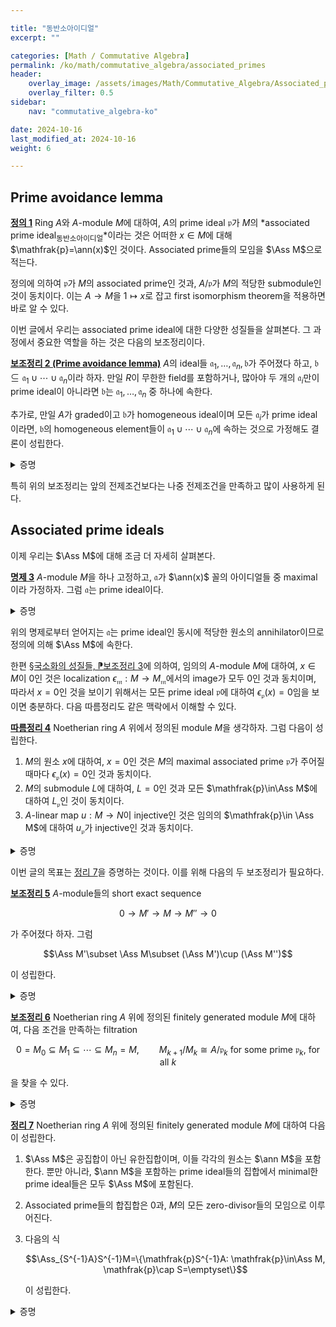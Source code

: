 ```yaml
---

title: "동반소아이디얼"
excerpt: ""

categories: [Math / Commutative Algebra]
permalink: /ko/math/commutative_algebra/associated_primes
header:
    overlay_image: /assets/images/Math/Commutative_Algebra/Associated_primes.png
    overlay_filter: 0.5
sidebar: 
    nav: "commutative_algebra-ko"

date: 2024-10-16
last_modified_at: 2024-10-16
weight: 6

---
```


## Prime avoidance lemma

<div class="definition" markdown="1">

<ins id="def1">**정의 1**</ins> Ring $A$와 $A$-module $M$에 대하여, $A$의 prime ideal $\mathfrak{p}$가 $M$의 *associated prime ideal<sub>동반소아이디얼</sub>*이라는 것은 어떠한 $x\in M$에 대해 $\mathfrak{p}=\ann(x)$인 것이다. Associated prime들의 모임을 $\Ass M$으로 적는다. 

</div>

정의에 의하여 $\mathfrak{p}$가 $M$의 associated prime인 것과, $A/\mathfrak{p}$가 $M$의 적당한 submodule인 것이 동치이다. 이는 $A \rightarrow M$을 $1\mapsto x$로 잡고 first isomorphism theorem을 적용하면 바로 알 수 있다. 

이번 글에서 우리는 associated prime ideal에 대한 다양한 성질들을 살펴본다. 그 과정에서 중요한 역할을 하는 것은 다음의 보조정리이다.

<div class="proposition" markdown="1">

<ins id="lem2">**보조정리 2 (Prime avoidance lemma)**</ins> $A$의 ideal들 $\mathfrak{a}_1,\ldots, \mathfrak{a}_n, \mathfrak{b}$가 주어졌다 하고, $\mathfrak{b}\subseteq \mathfrak{a}_1\cup\cdots\cup \mathfrak{a}_n$이라 하자. 만일 $R$이 무한한 field를 포함하거나, 많아야 두 개의 $\mathfrak{a}_i$만이 prime ideal이 아니라면 $\mathfrak{b}$는 $\mathfrak{a}_1,\ldots, \mathfrak{a}_n$ 중 하나에 속한다. 

추가로, 만일 $A$가 graded이고 $\mathfrak{b}$가 homogeneous ideal이며 모든 $\mathfrak{a}_i$가 prime ideal이라면, $\mathfrak{b}$의 homogeneous element들이 $\mathfrak{a}_1\cup\cdots\cup \mathfrak{a}_n$에 속하는 것으로 가정해도 결론이 성립한다.

</div>
<details class="proof" markdown="1">
<summary>증명</summary>

만일 $R$이 무한한 field $\mathbb{k}$를 포함한다면, ideal들 각각을 $\mathbb{k}$-벡터공간으로 본다면 

$$\mathfrak{b}=\bigcup_{i=1}^n (\mathfrak{b}\cap \mathfrak{a}_i)$$

이고 임의의 $\mathbb{k}$-벡터공간은 자기 자신의 proper subspace들의 유한한 union으로 표현할 수 없으므로 자명하다. 

나머지 경우는 $n$에 대한 귀납법으로 증명한다. $n=1$일 경우는 증명할 것이 없다. 

큰 $n$에 대해서는, 만일 $\mathfrak{a}\_1,\ldots, \mathfrak{a}\_n$ 가운데 하나를 빼도 조건의 포함관계가 성립한다면 이는 귀납적 가정으로 해결 가능하므로 그렇지 않은 경우만 고려하면 충분하다. 즉, $x\_i\not\in \bigcup\_{j\neq i}\mathfrak{a}\_j$를 만족하는 $x\_i\in \mathfrak{b}$가 항상 존재한다고 가정해도 충분하며, $x\_i$의 조건에 의하여 반드시 $x\_i\in \mathfrak{a}\_i$이다. 

이제 $n=2$인 경우, $\mathfrak{b}$의 원소 $x_1+x_2$를 생각하자. 만일 $x_1+x_2\in \mathfrak{a}_1$이라면, $x_2=(x_1+x_2)-x_1\in \mathfrak{a}_1$이므로 모순이고, 비슷하게 $x_1+x_2$는 $\mathfrak{a}_2$의 원소일 수도 없다. 이는 $\mathfrak{b}\subseteq \mathfrak{a}_1\cup \mathfrak{a}_2$라는 가정에 모순이다. 

$n>3$인 경우도 비슷한 아이디어를 사용한다. 주어진 조건으로부터 $\mathfrak{a}\_1,\ldots \mathfrak{a}\_n$ 중 적어도 하나는 prime ideal이므로, 일반성을 잃지 않고 $\mathfrak{a}\_1$이 prime ideal이라 가정할 수 있다. 그럼 원소 $x_1+x_2x_3\cdots x_n$을 생각하고, $\mathfrak{a}_1$이 prime ideal이라는 가정을 잘 사용하면 모순을 얻는다. 

Graded ring의 경우는 $x_i$를 $x_2x_3\cdots$과 같은 degree를 갖도록 여러번 곱해서 차수만 맞춰주면 된다. 

</details>

특히 위의 보조정리는 앞의 전제조건보다는 나중 전제조건을 만족하고 많이 사용하게 된다. 

## Associated prime ideals

이제 우리는 $\Ass M$에 대해 조금 더 자세히 살펴본다.

<div class="proposition" markdown="1">

<ins id="prop3">**명제 3**</ins> $A$-module $M$을 하나 고정하고, $\mathfrak{a}$가 $\ann(x)$ 꼴의 아이디얼들 중 maximal이라 가정하자. 그럼 $\mathfrak{a}$는 prime ideal이다. 

</div>
<details class="proof" markdown="1">
<summary>증명</summary>

$ab\in \mathfrak{a}$라 하고 $b\not\in \mathfrak{a}$라 한 후, $a\in \mathfrak{a}$임을 보여야 한다. $\mathfrak{a}=\ann(x)$라 하자. 그럼 가정에 의해 $abx=0$이고 $bx\neq 0$이다. 이제 $\mathfrak{a}\subseteq\ann(bx)$이므로 $\mathfrak{a}$의 maximality에 의하여 $\mathfrak{a}=\ann(bx)$이다. 이로부터 

$$(a)+\mathfrak{a}\subseteq \ann(bx)=\mathfrak{a}$$

이므로 $a\in \mathfrak{a}$임을 안다. 

</details>

위의 명제로부터 얻어지는 $\mathfrak{a}$는 prime ideal인 동시에 적당한 원소의 annihilator이므로 정의에 의해 $\Ass M$에 속한다. 

한편 [§국소화의 성질들, ⁋보조정리 3](/ko/math/commutative_algebra/properties_of_localization#lem3)에 의하여, 임의의 $A$-module $M$에 대하여, $x\in M$이 $0$인 것은 localization $\epsilon_\mathfrak{m}: M \rightarrow M_\mathfrak{m}$에서의 image가 모두 $0$인 것과 동치이며, 따라서 $x=0$인 것을 보이기 위해서는 모든 prime ideal $\mathfrak{p}$에 대하여 $\epsilon_\mathfrak{p}(x)=0$임을 보이면 충분하다. 다음 따름정리도 같은 맥락에서 이해할 수 있다. 

<div class="proposition" markdown="1">

<ins id="cor4">**따름정리 4**</ins> Noetherian ring $A$ 위에서 정의된 module $M$을 생각하자. 그럼 다음이 성립한다. 

1. $M$의 원소 $x$에 대하여, $x=0$인 것은 $M$의 maximal associated prime $\mathfrak{p}$가 주어질 때마다 $\epsilon_\mathfrak{p}(x)=0$인 것과 동치이다.
2. $M$의 submodule $L$에 대하여, $L=0$인 것과 모든 $\mathfrak{p}\in\Ass M$에 대하여 $L_\mathfrak{p}$인 것이 동치이다.
3. $A$-linear map $u:M \rightarrow N$이 injective인 것은 임의의 $\mathfrak{p}\in \Ass M$에 대하여 $u_\mathfrak{p}$가 injective인 것과 동치이다.

</div>
<details class="proof" markdown="1">
<summary>증명</summary>

우선 1번 결과의 경우, $A$가 noetherian이라는 가정으로부터 임의의 $x\in M$이 주어질 때마다 $\ann(x)$를 포함하는 annihilator ideal들 가운데 maximal인 ideal $\mathfrak{p}$를 하나 택할 수 있으며, [명제 3](#prop3)에 의해 $\mathfrak{p}\in \Ass M$이다. 따라서 $M_\mathfrak{p}$에서 $x/1$은 $0$이 되지 않는다. 2번 결과는 1번 결과에 의해 자명하며, 3번 결과는 2번 결과에서 $L=\ker u$로 두면 된다.

</details>

이번 글의 목표는 [정리 7](#thm7)을 증명하는 것이다. 이를 위해 다음의 두 보조정리가 필요하다. 

<div class="proposition" markdown="1">

<ins id="lem5">**보조정리 5**</ins> $A$-module들의 short exact sequence

$$0 \rightarrow M' \rightarrow M \rightarrow M'' \rightarrow 0$$

가 주어졌다 하자. 그럼

$$\Ass M'\subset \Ass M\subset (\Ass M')\cup (\Ass M'')$$

이 성립한다.

</div>
<details class="proof" markdown="1">
<summary>증명</summary>

첫 번째 포함관계는 자명하다. 두 번째 포함관계의 경우, $\mathfrak{p}\in\Ass M$이 $\Ass M'$에 속하지 않는다 가정하고 이것이 $\Ass M''$에 속함을 보이자. 만일 $x\in M$에 대하여 $\mathfrak{p}=\ann(x)$라면 $Ax\cong A/\mathfrak{p}$이다. 그런데 $\mathfrak{p}$가 prime ideal이므로, $0$이 아닌 임의의 $ax\in Ax$에 대하여 

$$a'\in\ann(ax)\iff a'ax=0\iff a'a\in \mathfrak{p}\iff a'\in \mathfrak{p}$$

가 되어 $\ann(ax)=\mathfrak{p}$이다. 여기서 마지막 동치는 $ax\neq 0$이라는 사실과 $Ax\cong A/\mathfrak{p}$인 것으로부터 $a\not\in \mathfrak{p}$를 사용하여 얻어졌다. 이제 이 등식은 특시 $Ax$의 임의의 $0$이 아닌 submodule은 annihilator로서 $\mathfrak{p}$를 가져야 한다는 것을 보여주는데, $\mathfrak{p}\not\in \Ass M'$인 사실과 종합하면 $Ax\cap M'=0$이어야 함을 안다. 따라서 $Ax$의 $M''$에서의 image는 $Ax$와 isomorphic하고, 이로부터 $\mathfrak{p}\in \Ass M''$임을 안다. 

</details>

<div class="proposition" markdown="1">

<ins id="lem6">**보조정리 6**</ins> Noetherian ring $A$ 위에 정의된 finitely generated module $M$에 대하여, 다음 조건을 만족하는 filtration

$$0=M_0\subseteq M_1\subseteq\cdots\subseteq M_n=M,\qquad \text{$M_{k+1}/M_k\cong A/\mathfrak{p}_k$ for some prime $\mathfrak{p}_k$, for all $k$}$$

을 찾을 수 있다.

</div>
<details class="proof" markdown="1">
<summary>증명</summary>

우선 [명제 3](#prop3)을 이용해 $M$의 associated prime $\mathfrak{p}_1\in\Ass M$을 찾을 수 있고, 따라서 $M_1\cong A/\mathfrak{p}_1$을 만족하는 submodule $M_1$이 존재한다. 똑같은 논리를 $M/M_1$에 적용하여 $M_2$를 얻을 수 있으며, 이러한 과정을 반복하다보면 $M$이 noetherian인 것으로부터 원하는 결론을 얻는다.

</details>

<div class="proposition" markdown="1">

<ins id="thm7">**정리 7**</ins> Noetherian ring $A$ 위에 정의된 finitely generated module $M$에 대하여 다음이 성립한다.

1. $\Ass M$은 공집합이 아닌 유한집합이며, 이들 각각의 원소는 $\ann M$을 포함한다. 뿐만 아니라, $\ann M$을 포함하는 prime ideal들의 집합에서 minimal한 prime ideal들은 모두 $\Ass M$에 포함된다.
2. Associated prime들의 합집합은 $0$과, $M$의 모든 zero-divisor들의 모임으로 이루어진다.
3. 다음의 식
    
    $$\Ass_{S^{-1}A}S^{-1}M=\{\mathfrak{p}S^{-1}A: \mathfrak{p}\in\Ass M, \mathfrak{p}\cap S=\emptyset\}$$

    이 성립한다. 

</div>
<details class="proof" markdown="1">
<summary>증명</summary>

우선 첫 번째 결과의 경우, $\Ass M$이 공집합이 아닌 것은 [명제 3](#prop3)에 의한 것이며, $\Ass M$이 $\ann M$을 포함한다는 것은 자명하다. 한편, [보조정리 5](#lem5)에 의하여 다음 short exact sequence

$$0 \rightarrow M_{n-1} \rightarrow M_n \rightarrow M_n/M_{n-1} \rightarrow 0$$

를 생각하면 $\Ass M_n \subseteq \Ass M_{n-1}\cup \Ass M_n/M_{n-1}=\Ass M_{n-1}\cup \Ass A/\mathfrak{p}_n$이다. 

한편, 임의의 prime ideal $\mathfrak{p}$에 대하여 $\Ass(A/\mathfrak{p})=\\{\mathfrak{p}\\}$임을 다음과 같이 보일 수 있다. $\mathfrak{q}\in \Ass(A/\mathfrak{p})$라 하고, $\mathfrak{q}=\ann(x+\mathfrak{p})$로 적자. 그럼 우선 $\mathfrak{p}\subseteq \mathfrak{q}$임이 자명하다. 이는 임의의 $p\in \mathfrak{p}$에 대하여, 

$$p(x+\mathfrak{p})=px+\mathfrak{p}=0+\mathfrak{p}$$

이 성립하기 때문이다. 만일 $\mathfrak{q}\not\subseteq \mathfrak{p}$라면, $q\in \mathfrak{q}\setminus \mathfrak{p}$가 존재한다. 그럼

$$0=q(x+\mathfrak{p})=qx+\mathfrak{p}$$

인 것으로부터 $qx\in \mathfrak{p}$인 것을 알고, 그럼 $q\not\in \mathfrak{p}$인 것으로부터 $x+\mathfrak{p}$가 $0$이었어야 함을 안다. 그런데 이는 $\mathfrak{q}=A$라는 뜻이므로 모순이다. 

따라서, 위와 같은 방식으로

$$\Ass M \Ass M_{n-1}\cup \{ \mathfrak{p}_{n-1}\}\subseteq \Ass M_{n-2}\cup \{\mathfrak{p}_{n-1},\mathfrak{p}_{n-2}\}\cdots$$

를 반복하면 첫 번째 결과의 유한성을 얻는다. 

첫 번째 결과의 나머지 부분은 세 번째 결과를 증명하여 얻어진다. 그 전에 두 번째 결과의 경우, 만일 $a\in A$가 어떤 $x\in M$의 annihilator ideal에 속한다면, 이 annihilator ideal를 포함하는 maximal한 annihilator ideal을 생각할 수 있고 이것이 $\Ass M$에 속하므로 자명하다. 세 번째 결과의 경우는 표기법에 유의하며 [§국소화의 성질들, ⁋명제 5](/ko/math/commutative_algebra/properties_of_localization#prop5)를 사용하면 된다. 

세 번째 결과를 가정하면 남은 부분도 자명하다. 만일 $\mathfrak{p}$가 $\ann M$을 포함하는 prime ideal들 중 minimal한 것이라면, 세 번째 결과를 이용하면 localization $A_\mathfrak{p}$에서의 maximal ideal $\mathfrak{p}$를 생각할 수 있는데, $\ann M$을 포함하는 유일한 prime ideal이 $\mathfrak{p}$ 뿐이므로 반드시 $\mathfrak{p}\in \Ass M$이어야 한다.  

</details>




